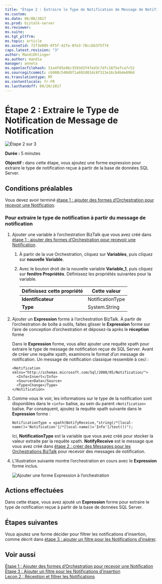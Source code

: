 ```yaml
---
title: "Étape 2 : Extraire le Type de Notification de Message de Notification | Documents Microsoft"
ms.custom: 
ms.date: 06/08/2017
ms.prod: biztalk-server
ms.reviewer: 
ms.suite: 
ms.tgt_pltfrm: 
ms.topic: article
ms.assetid: 72f3e805-0f5f-42fa-8fe3-78ccbb375f74
caps.latest.revision: "3"
author: MandiOhlinger
ms.author: mandia
manager: anneta
ms.openlocfilehash: 51a4fd5e96c3593d3f47ed3c7dfc1875efca7c52
ms.sourcegitcommit: cb908c540d8f1a692d01dc8f313e16cb4b4e696d
ms.translationtype: MT
ms.contentlocale: fr-FR
ms.lasthandoff: 09/20/2017
---
```

# <a name="step-2-extract-notification-type-from-notification-message"></a>Étape 2 : Extraire le Type de Notification de Message de Notification
![Étape 2 sur 3](../../adapters-and-accelerators/adapter-oracle-database/media/step-2of3.gif "Step_2of3")  
  
 **Durée :** 5 minutes  
  
 **Objectif :** dans cette étape, vous ajoutez une forme expression pour extraire le type de notification reçue à partir de la base de données SQL Server.  
  
## <a name="prerequisites"></a>Conditions préalables  
 Vous devez avoir terminé [étape 1 : ajouter des formes d’Orchestration pour recevoir une Notification](../../adapters-and-accelerators/adapter-sql/step-1-add-orchestration-shapes-to-receive-notification.md).  
  
### <a name="to-extract-the-notification-type-from-the-notification-message"></a>Pour extraire le type de notification à partir du message de notification  
  
1.  Ajouter une variable à l’orchestration BizTalk que vous avez créé dans [étape 1 : ajouter des formes d’Orchestration pour recevoir une Notification](../../adapters-and-accelerators/adapter-sql/step-1-add-orchestration-shapes-to-receive-notification.md).  
  
    1.  À partir de la vue Orchestration, cliquez sur **Variables**, puis cliquez sur **nouvelle Variable**.  
  
    2.  Avec le bouton droit de la nouvelle variable **Variable_1**, puis cliquez sur **fenêtre Propriétés**. Définissez les propriétés suivantes pour la variable.  
  
        |Définissez cette propriété|Cette valeur|  
        |-----------------------|-------------------|  
        |**Identificateur**|NotificationType|  
        |**Type**|System.String|  
  
2.  Ajouter un **Expression** forme à l’orchestration BizTalk. À partir de l’orchestration de boîte à outils, faites glisser le **Expression** forme sur l’aire de conception d’orchestration et déposez-la après le **réception** forme  
  
     Dans le **Expression** forme, vous allez ajouter une requête xpath pour extraire le type de message de notification reçue de SQL Server. Avant de créer une requête xpath, examinons le format d’un message de notification. Un message de notification classique ressemble à ceci :  
  
    ```  
    <Notification xmlns="http://schemas.microsoft.com/Sql/2008/05/Notification/">  
      <Info>Insert</Info>   
      <Source>Data</Source>   
      <Type>Change</Type>   
    </Notification>  
    ```  
  
3.  Comme vous le voir, les informations sur le type de la notification sont disponibles dans le `<info>` balise, au sein du parent `<Notification>` balise. Par conséquent, ajoutez la requête xpath suivante dans le **Expression** forme :  
  
    ```  
    NotificationType = xpath(NotifyReceive,"string(/*[local-name()='Notification']/*[local-name()='Info']/text())");  
    ```  
  
     Ici, **NotificationType** est la variable que vous avez créé pour stocker la valeur extraite par la requête xpath. **NotifyReceive** est le message que vous avez créé dans [étape 2 : créer des Messages pour les Orchestrations BizTalk](../../adapters-and-accelerators/adapter-sql/step-2-create-messages-for-biztalk-orchestrations.md) pour recevoir des messages de notification.  
  
4.  L’illustration suivante montre l’orchestration en cours avec le **Expression** forme inclus.  
  
     ![Ajouter une forme Expression à l’orchestration](../../adapters-and-accelerators/adapter-sql/media/sql-adap-tut-02-add-expression-orch.gif "sql_adap_tut_02_add_expression_orch")  
  
## <a name="what-did-i-just-do"></a>Actions effectuées  
 Dans cette étape, vous avez ajouté un **Expression** forme pour extraire le type de notification reçue à partir de la base de données SQL Server.  
  
## <a name="next-steps"></a>Étapes suivantes  
 Vous ajoutez une forme décider pour filtrer les notifications d’insertion, comme décrit dans [étape 3 : ajouter un filtre pour les Notifications d’insérer](../../adapters-and-accelerators/adapter-sql/step-3-add-a-filter-for-insert-notifications.md).  
  
## <a name="see-also"></a>Voir aussi  
 [Étape 1 : Ajouter des formes d’Orchestration pour recevoir une Notification](../../adapters-and-accelerators/adapter-sql/step-1-add-orchestration-shapes-to-receive-notification.md)   
 [Étape 3 : Ajouter un filtre pour les Notifications d’insertion](../../adapters-and-accelerators/adapter-sql/step-3-add-a-filter-for-insert-notifications.md)   
 [Leçon 2 : Réception et filtrer les Notifications](../../adapters-and-accelerators/adapter-sql/lesson-2-receive-and-filter-notifications.md)